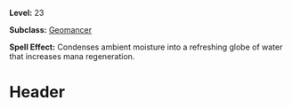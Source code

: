 <!-- TITLE: Spell: Refreshing Water Globe -->
<!-- SUBTITLE:  -->

**Level:** 23

**Subclass:** [Geomancer](geomancer)

**Spell Effect:** Condenses ambient moisture into a refreshing globe of water that increases mana regeneration.

# Header